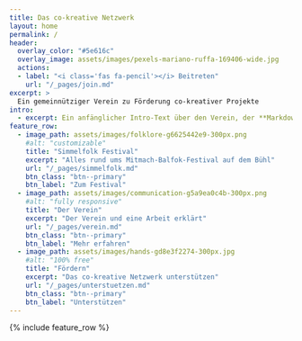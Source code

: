 ```yaml
---
title: Das co-kreative Netzwerk
layout: home
permalink: /
header:
  overlay_color: "#5e616c"
  overlay_image: assets/images/pexels-mariano-ruffa-169406-wide.jpg
  actions:
  - label: "<i class='fas fa-pencil'></i> Beitreten"
    url: "/_pages/join.md"
excerpt: >
  Ein gemeinnütziger Verein zu Förderung co-kreativer Projekte
intro:
  - excerpt: Ein anfänglicher Intro-Text über den Verein, der **Markdown** _enhalten_ darf.
feature_row:
  - image_path: assets/images/folklore-g6625442e9-300px.png
    #alt: "customizable"
    title: "Simmelfolk Festival"
    excerpt: "Alles rund ums Mitmach-Balfok-Festival auf dem Bühl"
    url: "/_pages/simmelfolk.md"
    btn_class: "btn--primary"
    btn_label: "Zum Festival"
  - image_path: assets/images/communication-g5a9ea0c4b-300px.png
    #alt: "fully responsive"
    title: "Der Verein"
    excerpt: "Der Verein und eine Arbeit erklärt"
    url: "/_pages/verein.md"
    btn_class: "btn--primary"
    btn_label: "Mehr erfahren"
  - image_path: assets/images/hands-gd8e3f2274-300px.jpg
    #alt: "100% free"
    title: "Fördern"
    excerpt: "Das co-kreative Netzwerk unterstützen"
    url: "/_pages/unterstuetzen.md"
    btn_class: "btn--primary"
    btn_label: "Unterstützen"
---
```


{% include feature_row %}
